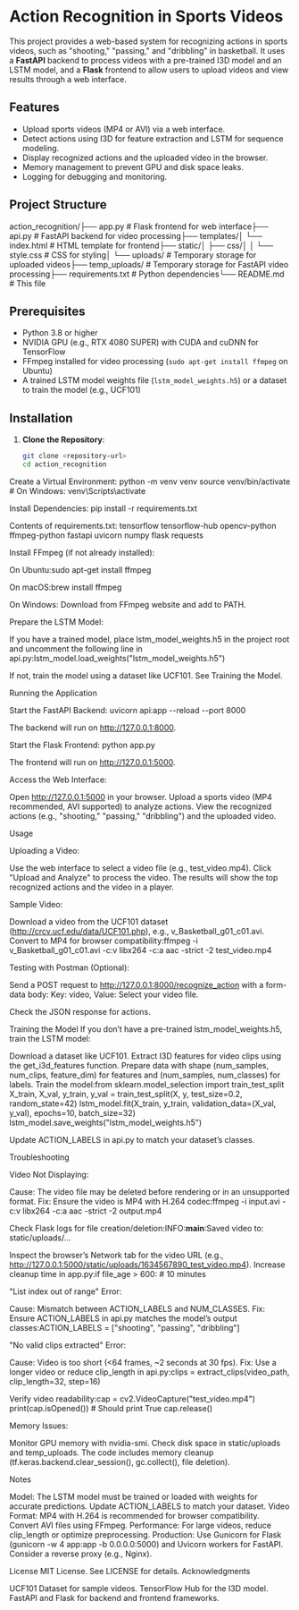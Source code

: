 # Action Recognition in Sports Videos

This project provides a web-based system for recognizing actions in sports videos, such as "shooting," "passing," and "dribbling" in basketball. It uses a **FastAPI** backend to process videos with a pre-trained I3D model and an LSTM model, and a **Flask** frontend to allow users to upload videos and view results through a web interface.

## Features

- Upload sports videos (MP4 or AVI) via a web interface.
- Detect actions using I3D for feature extraction and LSTM for sequence modeling.
- Display recognized actions and the uploaded video in the browser.
- Memory management to prevent GPU and disk space leaks.
- Logging for debugging and monitoring.

## Project Structure

action_recognition/├── app.py # Flask frontend for web interface├── api.py # FastAPI backend for video processing├── templates/│ └── index.html # HTML template for frontend├── static/│ ├── css/│ │ └── style.css # CSS for styling│ └── uploads/ # Temporary storage for uploaded videos├── temp_uploads/ # Temporary storage for FastAPI video processing├── requirements.txt # Python dependencies└── README.md # This file

## Prerequisites

- Python 3.8 or higher
- NVIDIA GPU (e.g., RTX 4080 SUPER) with CUDA and cuDNN for TensorFlow
- FFmpeg installed for video processing (`sudo apt-get install ffmpeg` on Ubuntu)
- A trained LSTM model weights file (`lstm_model_weights.h5`) or a dataset to train the model (e.g., UCF101)

## Installation

1. **Clone the Repository**:
   ```bash
   git clone <repository-url>
   cd action_recognition
   ```

Create a Virtual Environment:
python -m venv venv
source venv/bin/activate # On Windows: venv\Scripts\activate

Install Dependencies:
pip install -r requirements.txt

Contents of requirements.txt:
tensorflow
tensorflow-hub
opencv-python
ffmpeg-python
fastapi
uvicorn
numpy
flask
requests

Install FFmpeg (if not already installed):

On Ubuntu:sudo apt-get install ffmpeg

On macOS:brew install ffmpeg

On Windows: Download from FFmpeg website and add to PATH.

Prepare the LSTM Model:

If you have a trained model, place lstm_model_weights.h5 in the project root and uncomment the following line in api.py:lstm_model.load_weights("lstm_model_weights.h5")

If not, train the model using a dataset like UCF101. See Training the Model.

Running the Application

Start the FastAPI Backend:
uvicorn api:app --reload --port 8000

The backend will run on http://127.0.0.1:8000.

Start the Flask Frontend:
python app.py

The frontend will run on http://127.0.0.1:5000.

Access the Web Interface:

Open http://127.0.0.1:5000 in your browser.
Upload a sports video (MP4 recommended, AVI supported) to analyze actions.
View the recognized actions (e.g., "shooting," "passing," "dribbling") and the uploaded video.

Usage

Uploading a Video:

Use the web interface to select a video file (e.g., test_video.mp4).
Click "Upload and Analyze" to process the video.
The results will show the top recognized actions and the video in a player.

Sample Video:

Download a video from the UCF101 dataset (http://crcv.ucf.edu/data/UCF101.php), e.g., v_Basketball_g01_c01.avi.
Convert to MP4 for browser compatibility:ffmpeg -i v_Basketball_g01_c01.avi -c:v libx264 -c:a aac -strict -2 test_video.mp4

Testing with Postman (Optional):

Send a POST request to http://127.0.0.1:8000/recognize_action with a form-data body:
Key: video, Value: Select your video file.

Check the JSON response for actions.

Training the Model
If you don’t have a pre-trained lstm_model_weights.h5, train the LSTM model:

Download a dataset like UCF101.
Extract I3D features for video clips using the get_i3d_features function.
Prepare data with shape (num_samples, num_clips, feature_dim) for features and (num_samples, num_classes) for labels.
Train the model:from sklearn.model_selection import train_test_split
X_train, X_val, y_train, y_val = train_test_split(X, y, test_size=0.2, random_state=42)
lstm_model.fit(X_train, y_train, validation_data=(X_val, y_val), epochs=10, batch_size=32)
lstm_model.save_weights("lstm_model_weights.h5")

Update ACTION_LABELS in api.py to match your dataset’s classes.

Troubleshooting

Video Not Displaying:

Cause: The video file may be deleted before rendering or in an unsupported format.
Fix:
Ensure the video is MP4 with H.264 codec:ffmpeg -i input.avi -c:v libx264 -c:a aac -strict -2 output.mp4

Check Flask logs for file creation/deletion:INFO:**main**:Saved video to: static/uploads/...

Inspect the browser’s Network tab for the video URL (e.g., http://127.0.0.1:5000/static/uploads/1634567890_test_video.mp4).
Increase cleanup time in app.py:if file_age > 600: # 10 minutes

"List index out of range" Error:

Cause: Mismatch between ACTION_LABELS and NUM_CLASSES.
Fix: Ensure ACTION_LABELS in api.py matches the model’s output classes:ACTION_LABELS = ["shooting", "passing", "dribbling"]

"No valid clips extracted" Error:

Cause: Video is too short (<64 frames, ~2 seconds at 30 fps).
Fix:
Use a longer video or reduce clip_length in api.py:clips = extract_clips(video_path, clip_length=32, step=16)

Verify video readability:cap = cv2.VideoCapture("test_video.mp4")
print(cap.isOpened()) # Should print True
cap.release()

Memory Issues:

Monitor GPU memory with nvidia-smi.
Check disk space in static/uploads and temp_uploads.
The code includes memory cleanup (tf.keras.backend.clear_session(), gc.collect(), file deletion).

Notes

Model: The LSTM model must be trained or loaded with weights for accurate predictions. Update ACTION_LABELS to match your dataset.
Video Format: MP4 with H.264 is recommended for browser compatibility. Convert AVI files using FFmpeg.
Performance: For large videos, reduce clip_length or optimize preprocessing.
Production: Use Gunicorn for Flask (gunicorn -w 4 app:app -b 0.0.0.0:5000) and Uvicorn workers for FastAPI. Consider a reverse proxy (e.g., Nginx).

License
MIT License. See LICENSE for details.
Acknowledgments

UCF101 Dataset for sample videos.
TensorFlow Hub for the I3D model.
FastAPI and Flask for backend and frontend frameworks.
